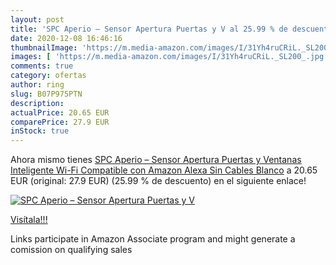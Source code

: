 ```yaml
---
layout: post
title: 'SPC Aperio – Sensor Apertura Puertas y V al 25.99 % de descuento'
date: 2020-12-08 16:46:16
thumbnailImage: 'https://m.media-amazon.com/images/I/31Yh4ruCRiL._SL200_.jpg'
images: [ 'https://m.media-amazon.com/images/I/31Yh4ruCRiL._SL200_.jpg' ]
comments: true
category: ofertas
author: ring
slug: B07P975PTN
description:
actualPrice: 20.65 EUR
comparePrice: 27.9 EUR
inStock: true
---
```


Ahora mismo tienes [SPC Aperio – Sensor Apertura Puertas y Ventanas Inteligente Wi-Fi Compatible con Amazon Alexa  Sin Cables Blanco](https://www.amazon.es/dp/B07P975PTN/?tag=tolees-21) a 20.65 EUR (original: 27.9 EUR) (25.99 %  de descuento) en el siguiente enlace!

[![SPC Aperio – Sensor Apertura Puertas y V](https://m.media-amazon.com/images/I/31Yh4ruCRiL._SL200_.jpg)](https://www.amazon.es/dp/B07P975PTN/?tag=tolees-21)

[Visítala!!!](https://www.amazon.es/dp/B07P975PTN/?tag=tolees-21)

Links participate in Amazon Associate program and might generate a comission on qualifying sales
